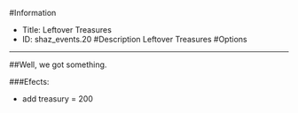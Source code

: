 #Information
 - Title: Leftover Treasures
 - ID: shaz_events.20
#Description
Leftover Treasures
#Options

___
##Well, we got something.

###Efects:<ul><li>add treasury = 200</li></ul>
